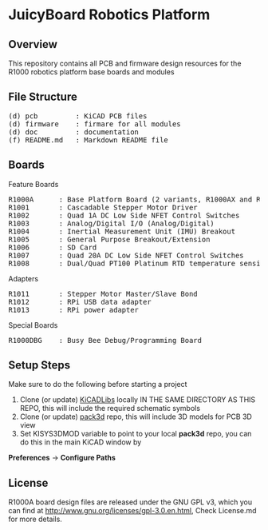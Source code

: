 JuicyBoard Robotics Platform
=======================
Overview
--------

This repository contains all PCB and firmware design resources for the R1000 robotics platform base boards and modules

File Structure
--------------
<pre>
(d) pcb	        : KiCAD PCB files
(d) firmware    : firmare for all modules
(d) doc         : documentation
(f) README.md   : Markdown README file
</pre>

Boards
------
Feature Boards
<pre>
R1000A 	    : Base Platform Board (2 variants, R1000AX and R1000A)
R1001		: Cascadable Stepper Motor Driver
R1002		: Quad 1A DC Low Side NFET Control Switches
R1003		: Analog/Digital I/O (Analog/Digital)
R1004		: Inertial Measurement Unit (IMU) Breakout
R1005		: General Purpose Breakout/Extension
R1006 		: SD Card
R1007		: Quad 20A DC Low Side NFET Control Switches
R1008		: Dual/Quad PT100 Platinum RTD temperature sensing module
</pre>
Adapters
<pre>
R1011		: Stepper Motor Master/Slave Bond
R1012		: RPi USB data adapter
R1013		: RPi power adapter
</pre>
Special Boards
<pre>
R1000DBG	: Busy Bee Debug/Programming Board
</pre>
Setup Steps
-----------
Make sure to do the following before starting a project

1. Clone (or update) [KiCADLibs](https://github.com/pluggee/KiCADLibs) locally IN THE SAME DIRECTORY AS THIS REPO, this will include the required schematic symbols
2. Clone (or update) [pack3d](https://github.com/pluggee/pack3d) repo, this will include 3D models for PCB 3D view
3. Set KISYS3DMOD variable to point to your local **pack3d** repo, you can do this in the main KiCAD window by

**Preferences** -> **Configure Paths**

License
-------
R1000A board design files are released under the GNU GPL v3, which you can find at <http://www.gnu.org/licenses/gpl-3.0.en.html>,
Check License.md for more details.
